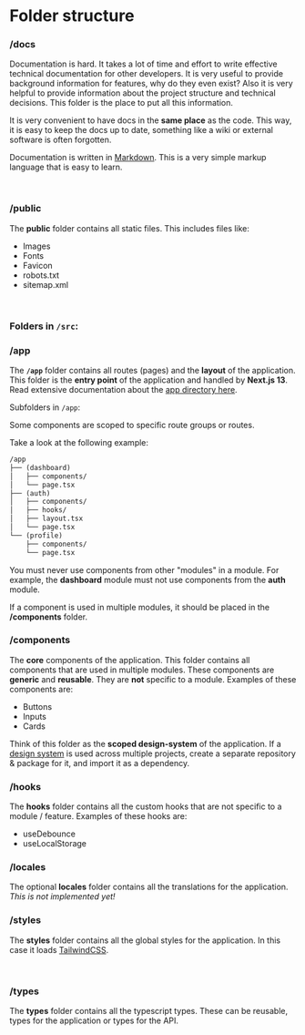 # **Folder structure**

### **/docs**

Documentation is hard. It takes a lot of time and effort to write effective technical documentation for other developers. It is very useful to provide background information for features, why do they even exist? Also it is very helpful to provide information about the project structure and technical decisions. This folder is the place to put all this information.

It is very convenient to have docs in the **same place** as the code. This way, it is easy to keep the docs up to date, something like a wiki or external software is often forgotten.

Documentation is written in [Markdown](https://www.markdownguide.org/). This is a very simple markup language that is easy to learn.

<br>

### **/public**

The **public** folder contains all static files. This includes files like:

-   Images
-   Fonts
-   Favicon
-   robots.txt
-   sitemap.xml

<br>

### Folders in `/src`:

### **/app**

The **`/app`** folder contains all routes (pages) and the **layout** of the application. This folder is the **entry point** of the application and handled by **Next.js 13**. Read extensive documentation about the [app directory here](https://nextjs.org/docs).
<br>

Subfolders in `/app`:

Some components are scoped to specific route groups or routes.

Take a look at the following example:

```txt
/app
├── (dashboard)
│   ├── components/
│   └── page.tsx
├── (auth)
│   ├── components/
│   ├── hooks/
│   ├── layout.tsx
│   └── page.tsx
└── (profile)
    ├── components/
    └── page.tsx
```

You must never use components from other "modules" in a module. For example, the **dashboard** module must not use components from the **auth** module.

If a component is used in multiple modules, it should be placed in the **/components** folder.

### **/components**

The **core** components of the application. This folder contains all components that are used in multiple modules. These components are **generic** and **reusable**. They are **not** specific to a module. Examples of these components are:

-   Buttons
-   Inputs
-   Cards

Think of this folder as the **scoped design-system** of the application.
If a [design system](https://leerob.io/blog/style-guides-component-libraries-design-systems) is used across multiple projects, create a separate repository & package for it, and import it as a dependency.
<br>

### **/hooks**

The **hooks** folder contains all the custom hooks that are not specific to a module / feature.
Examples of these hooks are:

-   useDebounce
-   useLocalStorage

### **/locales**

The optional **locales** folder contains all the translations for the application. _This is not implemented yet!_
<br>

### **/styles**

The **styles** folder contains all the global styles for the application. In this case it loads [TailwindCSS](https://tailwindcss.com/).

<br>

### **/types**

The **types** folder contains all the typescript types. These can be reusable, types for the application or types for the API.
